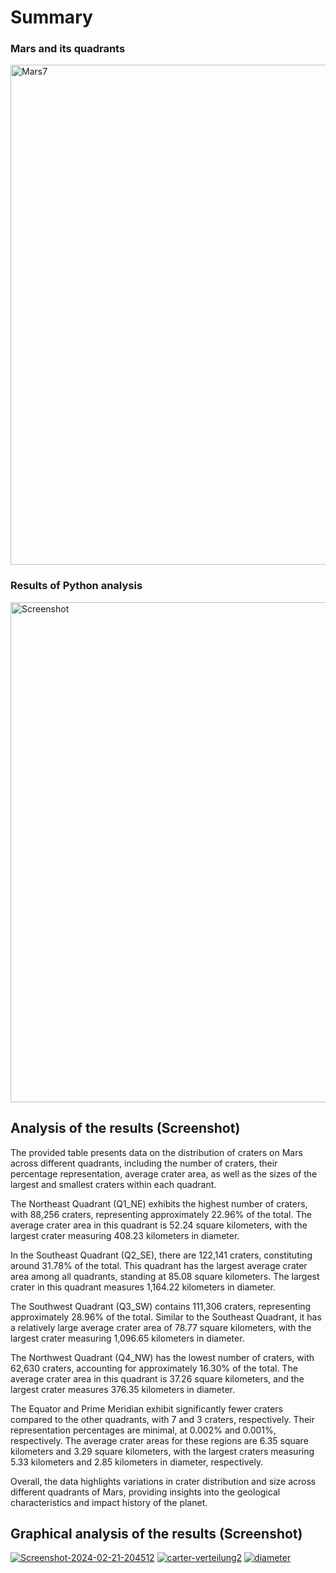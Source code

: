# Summary 

### Mars and its quadrants
<a href="https://ibb.co/bH0PRGt"><img src="https://i.ibb.co/YDC3TVg/Mars7.png" alt="Mars7" border="0" width="800"></a>

### Results of Python analysis 

<a href="https://ibb.co/dkZ5SMQ"><img src="https://i.ibb.co/88HMNhk/week3.png" alt="Screenshot" border="0" width="800"></a>


## Analysis of the results (Screenshot)

The provided table presents data on the distribution of craters on Mars across different quadrants, including the number of craters, their percentage representation, average crater area, as well as the sizes of the largest and smallest craters within each quadrant.

The Northeast Quadrant (Q1_NE) exhibits the highest number of craters, with 88,256 craters, representing approximately 22.96% of the total. The average crater area in this quadrant is 52.24 square kilometers, with the largest crater measuring 408.23 kilometers in diameter.

In the Southeast Quadrant (Q2_SE), there are 122,141 craters, constituting around 31.78% of the total. This quadrant has the largest average crater area among all quadrants, standing at 85.08 square kilometers. The largest crater in this quadrant measures 1,164.22 kilometers in diameter.

The Southwest Quadrant (Q3_SW) contains 111,306 craters, representing approximately 28.96% of the total. Similar to the Southeast Quadrant, it has a relatively large average crater area of 78.77 square kilometers, with the largest crater measuring 1,096.65 kilometers in diameter.

The Northwest Quadrant (Q4_NW) has the lowest number of craters, with 62,630 craters, accounting for approximately 16.30% of the total. The average crater area in this quadrant is 37.26 square kilometers, and the largest crater measures 376.35 kilometers in diameter.

The Equator and Prime Meridian exhibit significantly fewer craters compared to the other quadrants, with 7 and 3 craters, respectively. Their representation percentages are minimal, at 0.002% and 0.001%, respectively. The average crater areas for these regions are 6.35 square kilometers and 3.29 square kilometers, with the largest craters measuring 5.33 kilometers and 2.85 kilometers in diameter, respectively.

Overall, the data highlights variations in crater distribution and size across different quadrants of Mars, providing insights into the geological characteristics and impact history of the planet.

## Graphical analysis of the results (Screenshot)

<a href="https://ibb.co/jMPhx6g"><img src="https://i.ibb.co/G2471xc/Screenshot-2024-02-21-204512.png" alt="Screenshot-2024-02-21-204512" border="0"></a>
<a href="https://ibb.co/bFhQxbM"><img src="https://i.ibb.co/NrhtXTd/carter-verteilung2.png" alt="carter-verteilung2" border="0"></a>
<a href="https://ibb.co/2MKyQmf"><img src="https://i.ibb.co/wQ6RX3x/diameter.png" alt="diameter" border="0"></a>

